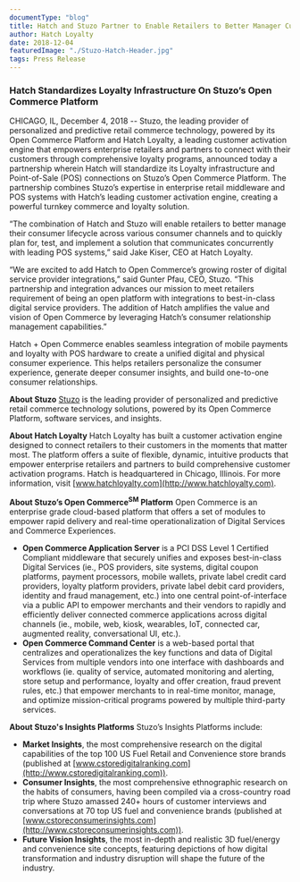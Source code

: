 ```yaml
---
documentType: "blog"
title: Hatch and Stuzo Partner to Enable Retailers to Better Manager Customer Lifecycles Across Channels
author: Hatch Loyalty
date: 2018-12-04
featuredImage: "./Stuzo-Hatch-Header.jpg"
tags: Press Release
---
```


### Hatch Standardizes Loyalty Infrastructure On Stuzo’s Open Commerce Platform

CHICAGO, IL, December 4, 2018 -- Stuzo, the leading provider of personalized and predictive retail commerce technology, powered by its Open Commerce Platform and Hatch Loyalty, a leading customer activation engine that empowers enterprise retailers and partners to connect with their customers through comprehensive loyalty programs, announced today a partnership wherein Hatch will standardize its Loyalty infrastructure and Point-of-Sale (POS) connections on Stuzo’s Open Commerce Platform. The partnership combines Stuzo’s expertise in enterprise retail middleware and POS systems with Hatch’s leading customer activation engine, creating a powerful turnkey commerce and loyalty solution.

“The combination of Hatch and Stuzo will enable retailers to better manage their consumer lifecycle across various consumer channels and to quickly plan for, test, and implement a solution that communicates concurrently with leading POS systems,” said Jake Kiser, CEO at Hatch Loyalty.

“We are excited to add Hatch to Open Commerce’s growing roster of digital service provider integrations,” said Gunter Pfau, CEO, Stuzo. “This partnership and integration advances our mission to meet retailers requirement of being an open platform with integrations to best-in-class digital service providers. The addition of Hatch amplifies the value and vision of Open Commerce by leveraging Hatch’s consumer relationship management capabilities.”

Hatch + Open Commerce enables seamless integration of mobile payments and loyalty with POS hardware to create a unified digital and physical consumer experience. This helps retailers personalize the consumer experience, generate deeper consumer insights, and build one-to-one consumer relationships.

**About Stuzo**
[Stuzo](http://www.stuzo.com) is the leading provider of personalized and predictive retail commerce technology solutions, powered by its Open Commerce Platform, software services, and insights.

**About Hatch Loyalty**
Hatch Loyalty has built a customer activation engine designed to connect retailers to their customers in the moments that matter most. The platform offers a suite of flexible, dynamic, intuitive products that empower enterprise retailers and partners to build comprehensive customer activation programs. Hatch is headquartered in Chicago, Illinois. For more information, visit [www.hatchloyalty.com](http://www.hatchloyalty.com).

**About Stuzo’s Open Commerce<sup>SM</sup> Platform**
Open Commerce is an enterprise grade cloud-based platform that offers a set of modules to empower rapid delivery and real-time operationalization of Digital Services and Commerce Experiences.

* **Open Commerce Application Server** is a PCI DSS Level 1 Certified Compliant middleware that securely unifies and exposes best-in-class Digital Services (ie., POS providers, site systems, digital coupon platforms, payment processors, mobile wallets, private label credit card providers, loyalty platform providers, private label debit card providers, identity and fraud management, etc.) into one central point-of-interface via a public API to empower merchants and their vendors to rapidly and efficiently deliver connected commerce applications across digital channels (ie., mobile, web, kiosk, wearables, IoT, connected car, augmented reality, conversational UI, etc.).
* **Open Commerce Command Center** is a web-based portal that centralizes and operationalizes the key functions and data of Digital Services from multiple vendors into one interface with dashboards and workflows (ie. quality of service, automated monitoring and alerting, store setup and performance, loyalty and offer creation, fraud prevent rules, etc.) that empower merchants to in real-time monitor, manage, and optimize mission-critical programs powered by multiple third-party services.

**About Stuzo's Insights Platforms**
Stuzo’s Insights Platforms include:

* **Market Insights**, the most comprehensive research on the digital capabilities of the top 100 US Fuel Retail and Convenience store brands (published at [www.cstoredigitalranking.com](http://www.cstoredigitalranking.com)).
* **Consumer Insights**, the most comprehensive ethnographic research on the habits of consumers, having been compiled via a cross-country road trip where Stuzo amassed 240+ hours of customer interviews and conversations at 70 top US fuel and convenience brands (published at [www.cstoreconsumerinsights.com](http://www.cstoreconsumerinsights.com)).
* **Future Vision Insights**, the most in-depth and realistic 3D fuel/energy and convenience site concepts, featuring depictions of how digital transformation and industry disruption will shape the future of the industry.
